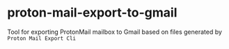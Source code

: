 # proton-mail-export-to-gmail
Tool for exporting ProtonMail mailbox to Gmail based on files generated by `Proton Mail Export Cli`
